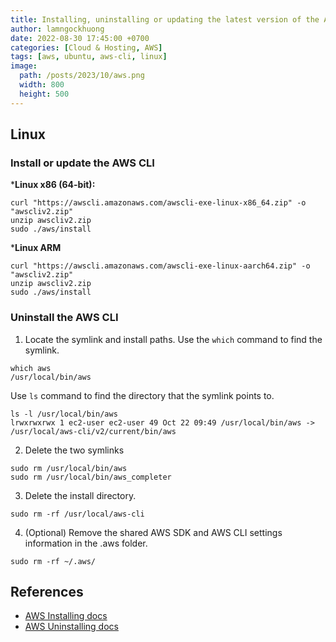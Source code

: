 ```yaml
---
title: Installing, uninstalling or updating the latest version of the AWS CLI
author: lamngockhuong
date: 2022-08-30 17:45:00 +0700
categories: [Cloud & Hosting, AWS]
tags: [aws, ubuntu, aws-cli, linux]
image:
  path: /posts/2023/10/aws.png
  width: 800
  height: 500
---
```

## Linux

### Install or update the AWS CLI

***Linux x86 (64-bit):**

```console
curl "https://awscli.amazonaws.com/awscli-exe-linux-x86_64.zip" -o "awscliv2.zip"
unzip awscliv2.zip
sudo ./aws/install
```

***Linux ARM**

```console
curl "https://awscli.amazonaws.com/awscli-exe-linux-aarch64.zip" -o "awscliv2.zip"
unzip awscliv2.zip
sudo ./aws/install
```

### Uninstall the AWS CLI

1. Locate the symlink and install paths.
Use the `which` command to find the symlink.

```console
which aws
/usr/local/bin/aws
```

Use `ls` command to find the directory that the symlink points to.

```console
ls -l /usr/local/bin/aws
lrwxrwxrwx 1 ec2-user ec2-user 49 Oct 22 09:49 /usr/local/bin/aws -> /usr/local/aws-cli/v2/current/bin/aws
```

2. Delete the two symlinks

```console
sudo rm /usr/local/bin/aws
sudo rm /usr/local/bin/aws_completer
```

3. Delete the install directory.

```console
sudo rm -rf /usr/local/aws-cli
```

4. (Optional) Remove the shared AWS SDK and AWS CLI settings information in the .aws folder.

```console
sudo rm -rf ~/.aws/
```

## References

+ [AWS Installing docs](https://docs.aws.amazon.com/cli/latest/userguide/getting-started-install.html)
+ [AWS Uninstalling docs](https://docs.aws.amazon.com/cli/latest/userguide/uninstall.html)
